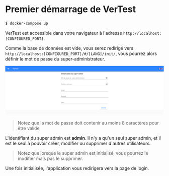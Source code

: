# Premier démarrage de VerTest

```bash
$ docker-compose up
```

VerTest est accessible dans votre navigateur à l'adresse `http://localhost:[CONFIGURED_PORT]`.

Comme la base de données est vide, vous serez redirigé vers `http://localhost:[CONFIGURED_PORT]/#/[LANG]/init/`,
vous pourrez alors définir le mot de passe du super-administrateur.

![Capture écran de la configuration du super admin](../assets/init-fr.png)

> Notez que la mot de passe doit contenir au moins 8 caractères pour être valide

L'identifiant du super admin est  **admin**. Il n'y a qu'un seul super admin, et il est le seul à pouvoir
créer, modifier ou supprimer d'autres utilisateurs.

> Notez que lorsque le super admin est initialisé, vous pourrez le modifier mais pas le supprimer.

Une fois initialisée, l'application vous redirigera vers la page de login.
